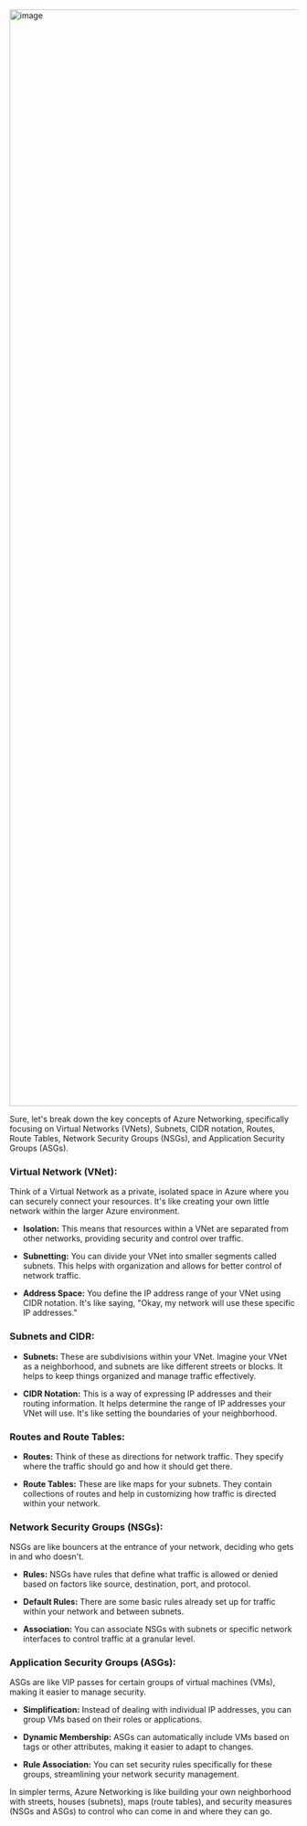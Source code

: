 


<img width="1920" alt="image" src="https://github.com/Akmeena4u/Microsoft-Azure-Basics/assets/93425334/eb920d95-28ec-4607-81d4-91b19cb92a50">

Sure, let's break down the key concepts of Azure Networking, specifically focusing on Virtual Networks (VNets), Subnets, CIDR notation, Routes, Route Tables, Network Security Groups (NSGs), and Application Security Groups (ASGs).

### Virtual Network (VNet):

Think of a Virtual Network as a private, isolated space in Azure where you can securely connect your resources. It's like creating your own little network within the larger Azure environment.

- **Isolation:** This means that resources within a VNet are separated from other networks, providing security and control over traffic.

- **Subnetting:** You can divide your VNet into smaller segments called subnets. This helps with organization and allows for better control of network traffic.

- **Address Space:** You define the IP address range of your VNet using CIDR notation. It's like saying, "Okay, my network will use these specific IP addresses."

### Subnets and CIDR:

- **Subnets:** These are subdivisions within your VNet. Imagine your VNet as a neighborhood, and subnets are like different streets or blocks. It helps to keep things organized and manage traffic effectively.

- **CIDR Notation:** This is a way of expressing IP addresses and their routing information. It helps determine the range of IP addresses your VNet will use. It's like setting the boundaries of your neighborhood.

### Routes and Route Tables:

- **Routes:** Think of these as directions for network traffic. They specify where the traffic should go and how it should get there.

- **Route Tables:** These are like maps for your subnets. They contain collections of routes and help in customizing how traffic is directed within your network.

### Network Security Groups (NSGs):

NSGs are like bouncers at the entrance of your network, deciding who gets in and who doesn't.

- **Rules:** NSGs have rules that define what traffic is allowed or denied based on factors like source, destination, port, and protocol.

- **Default Rules:** There are some basic rules already set up for traffic within your network and between subnets.

- **Association:** You can associate NSGs with subnets or specific network interfaces to control traffic at a granular level.

### Application Security Groups (ASGs):

ASGs are like VIP passes for certain groups of virtual machines (VMs), making it easier to manage security.

- **Simplification:** Instead of dealing with individual IP addresses, you can group VMs based on their roles or applications.

- **Dynamic Membership:** ASGs can automatically include VMs based on tags or other attributes, making it easier to adapt to changes.

- **Rule Association:** You can set security rules specifically for these groups, streamlining your network security management.

In simpler terms, Azure Networking is like building your own neighborhood with streets, houses (subnets), maps (route tables), and security measures (NSGs and ASGs) to control who can come in and where they can go.
